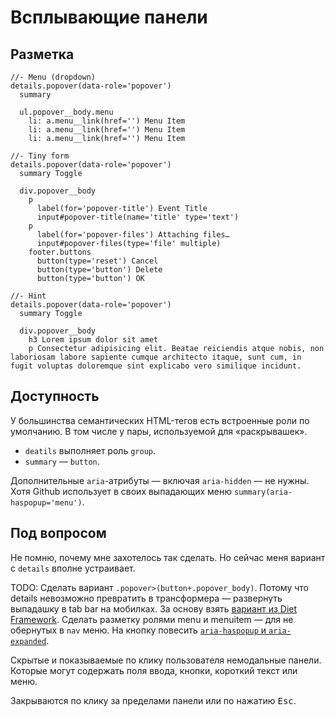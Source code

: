 # Всплывающие панели

## Разметка

```pug
//- Menu (dropdown)
details.popover(data-role='popover')
  summary

  ul.popover__body.menu
    li: a.menu__link(href='') Menu Item
    li: a.menu__link(href='') Menu Item
    li: a.menu__link(href='') Menu Item

//- Tiny form
details.popover(data-role='popover')
  summary Toggle

  div.popover__body
    p
      label(for='popover-title') Event Title
      input#popover-title(name='title' type='text')
    p
      label(for='popover-files') Attaching files…
      input#popover-files(type='file' multiple)
    footer.buttons
      button(type='reset') Cancel
      button(type='button') Delete
      button(type='button') OK

//- Hint
details.popover(data-role='popover')
  summary Toggle

  div.popover__body
    h3 Lorem ipsum dolor sit amet
    p Consectetur adipisicing elit. Beatae reiciendis atque nobis, non laboriosam labore sapiente cumque architecto itaque, sunt cum, in fugit voluptas doloremque sint explicabo vero similique incidunt.
```

## Доступность

У большинства семантических HTML-тегов есть встроенные роли по умолчанию. В том числе у пары, используемой для «раскрывашек».

- `deatils` выполняет роль `group`.
- `summary` — `button`.

Дополнительные `aria`-атрибуты — включая `aria-hidden` — не нужны. Хотя Github использует в своих выпадающих меню `summary(aria-haspopup='menu')`.

## Под вопросом

Не помню, почему мне захотелось так сделать. Но сейчас меня вариант с `details` вполне устраивает.

TODO: Сделать вариант `.popover>(button+.popover_body)`. Потому что details невозможно превратить в трансформера — развернуть выпадашку в tab bar на мобилках. За основу взять [вариант из Diet Framework](https://codepen.io/sebdd/pen/ExjvzJP?editors=1010). Сделать разметку ролями menu и menuitem — для не обернутых в `nav` меню. На кнопку повесить [`aria-haspopup` и `aria-expanded`](https://codepen.io/pen).

Скрытые и показываемые по клику пользователя немодальные панели. Которые могут содержать поля ввода, кнопки, короткий текст или меню.

Закрываются по клику за пределами панели или по нажатию <kbd>Esc</kbd>.
